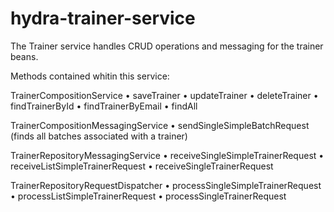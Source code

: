 # hydra-trainer-service

The Trainer service handles CRUD operations and messaging for the trainer beans.

Methods contained whitin this service:

TrainerCompositionService 
•	saveTrainer
•	updateTrainer
•	deleteTrainer
•	findTrainerById
•	findTrainerByEmail
•	findAll

TrainerCompositionMessagingService
•	sendSingleSimpleBatchRequest (finds all batches associated with a trainer)

TrainerRepositoryMessagingService 
•	receiveSingleSimpleTrainerRequest
•	receiveListSimpleTrainerRequest
•	receiveSingleTrainerRequest

TrainerRepositoryRequestDispatcher 
•	processSingleSimpleTrainerRequest
•	processListSimpleTrainerRequest
•	processSingleTrainerRequest
